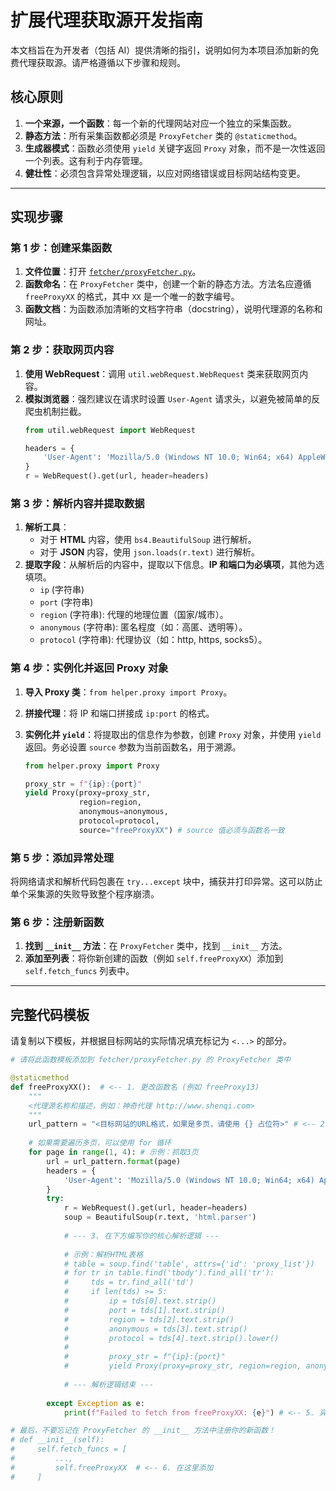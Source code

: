 # 扩展代理获取源开发指南

本文档旨在为开发者（包括 AI）提供清晰的指引，说明如何为本项目添加新的免费代理获取源。请严格遵循以下步骤和规则。

## 核心原则

1.  **一个来源，一个函数**：每一个新的代理网站对应一个独立的采集函数。
2.  **静态方法**：所有采集函数都必须是 `ProxyFetcher` 类的 `@staticmethod`。
3.  **生成器模式**：函数必须使用 `yield` 关键字返回 `Proxy` 对象，而不是一次性返回一个列表。这有利于内存管理。
4.  **健壮性**：必须包含异常处理逻辑，以应对网络错误或目标网站结构变更。

---

## 实现步骤

### 第 1 步：创建采集函数

1.  **文件位置**：打开 [`fetcher/proxyFetcher.py`](fetcher/proxyFetcher.py)。
2.  **函数命名**：在 `ProxyFetcher` 类中，创建一个新的静态方法。方法名应遵循 `freeProxyXX` 的格式，其中 `XX` 是一个唯一的数字编号。
3.  **函数文档**：为函数添加清晰的文档字符串（docstring），说明代理源的名称和网址。

### 第 2 步：获取网页内容

1.  **使用 WebRequest**：调用 `util.webRequest.WebRequest` 类来获取网页内容。
2.  **模拟浏览器**：强烈建议在请求时设置 `User-Agent` 请求头，以避免被简单的反爬虫机制拦截。
    ```python
    from util.webRequest import WebRequest
    
    headers = {
        'User-Agent': 'Mozilla/5.0 (Windows NT 10.0; Win64; x64) AppleWebKit/537.36 (KHTML, like Gecko) Chrome/58.0.3029.110 Safari/537.36'
    }
    r = WebRequest().get(url, header=headers)
    ```

### 第 3 步：解析内容并提取数据

1.  **解析工具**：
    *   对于 **HTML** 内容，使用 `bs4.BeautifulSoup` 进行解析。
    *   对于 **JSON** 内容，使用 `json.loads(r.text)` 进行解析。
2.  **提取字段**：从解析后的内容中，提取以下信息。**IP 和端口为必填项**，其他为选填项。
    *   `ip` (字符串)
    *   `port` (字符串)
    *   `region` (字符串): 代理的地理位置（国家/城市）。
    *   `anonymous` (字符串): 匿名程度（如：高匿、透明等）。
    *   `protocol` (字符串): 代理协议（如：http, https, socks5）。

### 第 4 步：实例化并返回 Proxy 对象

1.  **导入 Proxy 类**：`from helper.proxy import Proxy`。
2.  **拼接代理**：将 IP 和端口拼接成 `ip:port` 的格式。
3.  **实例化并 `yield`**：将提取出的信息作为参数，创建 `Proxy` 对象，并使用 `yield` 返回。务必设置 `source` 参数为当前函数名，用于溯源。

    ```python
    from helper.proxy import Proxy
    
    proxy_str = f"{ip}:{port}"
    yield Proxy(proxy=proxy_str, 
                region=region, 
                anonymous=anonymous, 
                protocol=protocol, 
                source="freeProxyXX") # source 值必须与函数名一致
    ```

### 第 5 步：添加异常处理

将网络请求和解析代码包裹在 `try...except` 块中，捕获并打印异常。这可以防止单个采集源的失败导致整个程序崩溃。

### 第 6 步：注册新函数

1.  **找到 `__init__` 方法**：在 `ProxyFetcher` 类中，找到 `__init__` 方法。
2.  **添加至列表**：将你新创建的函数（例如 `self.freeProxyXX`）添加到 `self.fetch_funcs` 列表中。

---

## 完整代码模板

请复制以下模板，并根据目标网站的实际情况填充标记为 `<...>` 的部分。

```python
# 请将此函数模板添加到 fetcher/proxyFetcher.py 的 ProxyFetcher 类中

@staticmethod
def freeProxyXX():  # <-- 1. 更改函数名 (例如 freeProxy13)
    """
    <代理源名称和描述，例如：神奇代理 http://www.shenqi.com>
    """
    url_pattern = "<目标网站的URL格式，如果是多页，请使用 {} 占位符>" # <-- 2. 填写URL
    
    # 如果需要遍历多页，可以使用 for 循环
    for page in range(1, 4): # 示例：抓取3页
        url = url_pattern.format(page)
        headers = {
            'User-Agent': 'Mozilla/5.0 (Windows NT 10.0; Win64; x64) AppleWebKit/537.36 (KHTML, like Gecko) Chrome/58.0.3029.110 Safari/537.36'
        }
        try:
            r = WebRequest().get(url, header=headers)
            soup = BeautifulSoup(r.text, 'html.parser')
            
            # --- 3. 在下方编写你的核心解析逻辑 ---
            
            # 示例：解析HTML表格
            # table = soup.find('table', attrs={'id': 'proxy_list'})
            # for tr in table.find('tbody').find_all('tr'):
            #     tds = tr.find_all('td')
            #     if len(tds) >= 5:
            #         ip = tds[0].text.strip()
            #         port = tds[1].text.strip()
            #         region = tds[2].text.strip()
            #         anonymous = tds[3].text.strip()
            #         protocol = tds[4].text.strip().lower()
            #
            #         proxy_str = f"{ip}:{port}"
            #         yield Proxy(proxy=proxy_str, region=region, anonymous=anonymous, protocol=protocol, source="freeProxyXX") # <-- 4. source要和函数名一致
            
            # --- 解析逻辑结束 ---
            
        except Exception as e:
            print(f"Failed to fetch from freeProxyXX: {e}") # <-- 5. 异常处理中的函数名要一致

# 最后，不要忘记在 ProxyFetcher 的 __init__ 方法中注册你的新函数！
# def __init__(self):
#     self.fetch_funcs = [
#         ...,
#         self.freeProxyXX  # <-- 6. 在这里添加
#     ]